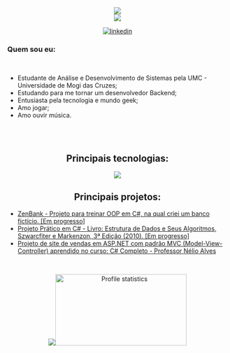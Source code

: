 <div align="center" style="text-align: center;">
  <a href="https://git.io/typing-svg">
    <img src="https://readme-typing-svg.demolab.com?font=Fira+Code&pause=1000&color=03CA40&random=false&width=435&lines=Ol%C3%A1%2C+meu+nome+%C3%A9+Zenalvo+Junior.](https://readme-typing-svg.demolab.com?font=Fira+Code&pause=1000&color=1BE4D7&random=false&width=435&lines=Ol%C3%A1%2C+meu+nome+%C3%A9+Zenalvo+Junior.">
    <br>
    <img src="https://readme-typing-svg.demolab.com?font=Fira+Code&pause=1000&color=1BE4D7&random=false&width=435&lines=Hello%2C+my+name+is+Zenalvo+Junior.">
  </a>
</div>
<p align="center">
  <a href="https://www.linkedin.com/in/zenalvo/">
    <img src="https://img.shields.io/badge/LinkedIn-0077B5?style=for-the-badge&logo=linkedin&logoColor=white" alt="linkedin">
  </a>


<div>
    <h3>Quem sou eu:</h3>
    <br>
    <ul>
      <li>Estudante de Análise e Desenvolvimento de Sistemas pela UMC - Universidade de Mogi das Cruzes;</li>
      <li>Estudando para me tornar um desenvolvedor Backend;</li>
      <li>Entusiasta pela tecnologia e mundo geek;</li>
      <li>Amo jogar;</li>
      <li>Amo ouvir música.</li>
    </ul>
</div>

<br><br>

<h2 align="center">Principais tecnologias:</h2>
<div align="center">
  <img src="https://skillicons.dev/icons?i=cs,dotnet,visualstudio,vscode,git,github,java,py,html,css,mysql,idea,c,sqlite,&perline=14" />
</div>

<h2 align="center">Principais projetos:</h2>
<div>
  <ul>
    <li><a href="https://github.com/Jrbastos18/ZenBank">ZenBank - Projeto para treinar OOP em C#, na qual criei um banco fictício. [Em progresso]<a/></li>
    <li><a href="https://github.com/Jrbastos18/Data-Structures-and-Their-Algorithms/tree/main">Projeto Prático em C# - Livro: Estrutura de Dados e Seus Algoritmos, Szwarcfiter e Markenzon, 3ª Edição (2010). [Em progresso]</a></li>
    <li><a href="https://github.com/Jrbastos18/SalesWebMvc-ASP-Net-Core">Projeto de site de vendas em ASP.NET com padrão MVC (Model-View-Controller) aprendido no curso: C# Completo - Professor Nélio Alves</a></li>
  </ul>
</div>
      
<br>

<p align="center">
  <img src="https://github-readme-stats-git-masterrstaa-rickstaa.vercel.app/api/top-langs/?username=Jrbastos18&layout=compact&hide_border=true&theme=highcontrast"><a><img src="http://github-profile-summary-cards.vercel.app/api/cards/stats?username=Jrbastos18&theme=highcontrast" alt="Profile statistics" width="300px" height="163" style="border: none"></a>
</p>


